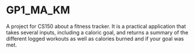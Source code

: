 # GP1_MA_KM
A project for CS150 about a fitness tracker. It is a practical application that takes several inputs, including a caloric goal, and returns a summary of the different logged workouts as well as calories burned and if your goal was met. 
